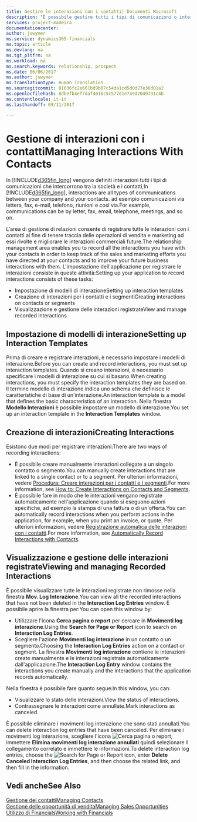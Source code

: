 ```yaml
---
title: Gestire le interazioni con i contatti| Documenti Microsoft
description: "È possibile gestire tutti i tipi di comunicazioni o interazioni che intercorrono tra la società e i contatti, ad esempio comunicazioni via lettera, fax, e-mail, telefono, riunioni e così via."
services: project-madeira
documentationcenter: 
author: jswymer
ms.service: dynamics365-financials
ms.topic: article
ms.devlang: na
ms.tgt_pltfrm: na
ms.workload: na
ms.search.keywords: relationship, prospect
ms.date: 06/06/2017
ms.author: jswymer
ms.translationtype: Human Translation
ms.sourcegitcommit: 81636fc2e661bd9b07c54da1cd5d0d27e30d01a2
ms.openlocfilehash: 8dbefb4ef7daf4016c5c577d1e749d2049791c4b
ms.contentlocale: it-it
ms.lasthandoff: 09/11/2017

---
```

# <a name="managing-interactions-with-contacts"></a><span data-ttu-id="bdea9-103">Gestione di interazioni con i contatti</span><span class="sxs-lookup"><span data-stu-id="bdea9-103">Managing Interactions With Contacts</span></span>
<span data-ttu-id="bdea9-104">In [!INCLUDE[d365fin_long](includes/d365fin_long_md.md)] vengono definiti interazioni tutti i tipi di comunicazioni che intercorrono tra la società e i contatti,</span><span class="sxs-lookup"><span data-stu-id="bdea9-104">In [!INCLUDE[d365fin_long](includes/d365fin_long_md.md)], interactions are all types of communications between your company and your contacts.</span></span> <span data-ttu-id="bdea9-105">ad esempio comunicazioni via lettera, fax, e-mail, telefono, riunioni e così via.</span><span class="sxs-lookup"><span data-stu-id="bdea9-105">For example, communications can be by letter, fax, email, telephone, meetings, and so on.</span></span>

<span data-ttu-id="bdea9-106">L'area di gestione di relazioni consente di registrare tutte le interazioni con i contatti al fine di tenere traccia delle operazioni di vendita e marketing ad essi rivolte e migliorare le interazioni commerciali future.</span><span class="sxs-lookup"><span data-stu-id="bdea9-106">The relationship management area enables you to record all the interactions you have with your contacts in order to keep track of the sales and marketing efforts you have directed at your contacts and to improve your future business interactions with them.</span></span> <span data-ttu-id="bdea9-107">L'impostazione dell'applicazione per registrare le interazioni consiste in queste attività:</span><span class="sxs-lookup"><span data-stu-id="bdea9-107">Setting up your application to record interactions consists of these tasks:</span></span>

* <span data-ttu-id="bdea9-108">Impostazione di modelli di interazione</span><span class="sxs-lookup"><span data-stu-id="bdea9-108">Setting up interaction templates</span></span>  
* <span data-ttu-id="bdea9-109">Creazione di interazioni per i contatti e i segmenti</span><span class="sxs-lookup"><span data-stu-id="bdea9-109">Creating interactions on contacts or segments</span></span>  
* <span data-ttu-id="bdea9-110">Visualizzazione e gestione delle interazioni registrate</span><span class="sxs-lookup"><span data-stu-id="bdea9-110">View and manage recorded interactions</span></span>  

##  <a name="setting-up-interaction-templates"></a><span data-ttu-id="bdea9-111">Impostazione di modelli di interazione</span><span class="sxs-lookup"><span data-stu-id="bdea9-111">Setting up Interaction Templates</span></span>
<span data-ttu-id="bdea9-112">Prima di creare e registrare interazioni, è necessario impostare i modelli di interazione.</span><span class="sxs-lookup"><span data-stu-id="bdea9-112">Before you can create and record interactions, you must set up interaction templates.</span></span> <span data-ttu-id="bdea9-113">Quando si creano interazioni, è necessario specificare i modelli di interazione su cui si basano.</span><span class="sxs-lookup"><span data-stu-id="bdea9-113">When creating interactions, you must specify the interaction templates they are based on.</span></span> <span data-ttu-id="bdea9-114">Il termine modello di interazione indica uno schema che definisce le caratteristiche di base di un'interazione.</span><span class="sxs-lookup"><span data-stu-id="bdea9-114">An interaction template is a model that defines the basic characteristics of an interaction.</span></span>
<span data-ttu-id="bdea9-115">Nella finestra **Modello Interazioni** è possibile impostare un modello di interazione.</span><span class="sxs-lookup"><span data-stu-id="bdea9-115">You set up an interaction template in the **Interaction Templates** window.</span></span>  

## <a name="creating-interactions"></a><span data-ttu-id="bdea9-116">Creazione di interazioni</span><span class="sxs-lookup"><span data-stu-id="bdea9-116">Creating Interactions</span></span>
<span data-ttu-id="bdea9-117">Esistono due modi per registrare interazioni:</span><span class="sxs-lookup"><span data-stu-id="bdea9-117">There are two ways of recording interactions:</span></span>

* <span data-ttu-id="bdea9-118">È possibile creare manualmente interazioni collegate a un singolo contatto o segmento.</span><span class="sxs-lookup"><span data-stu-id="bdea9-118">You can manually create interactions that are linked to a single contact or to a segment.</span></span> <span data-ttu-id="bdea9-119">Per ulteriori informazioni, vedere [Procedura: Creare interazioni per i contatti e i segmenti](marketing-how-create-interactions.md).</span><span class="sxs-lookup"><span data-stu-id="bdea9-119">For more information, see [How to: Create Interactions on Contacts and Segments](marketing-how-create-interactions.md).</span></span>  
* <span data-ttu-id="bdea9-120">È possibile fare in modo che le interazioni vengano registrate automaticamente nell'applicazione quando si eseguono azioni specifiche, ad esempio la stampa di una fattura o di un'offerta.</span><span class="sxs-lookup"><span data-stu-id="bdea9-120">You can automatically record interactions when you perform actions in the application, for example, when you print an invoice, or quote.</span></span> <span data-ttu-id="bdea9-121">Per ulteriori informazioni, vedere [Registrazione automatica delle interazioni con i contatti](marketing-auto-record-interactions.md).</span><span class="sxs-lookup"><span data-stu-id="bdea9-121">For more information, see [Automatically Record Interactions with Contacts](marketing-auto-record-interactions.md).</span></span>

## <a name="viewing-and-managing-recorded-interactions"></a><span data-ttu-id="bdea9-122">Visualizzazione e gestione delle interazioni registrate</span><span class="sxs-lookup"><span data-stu-id="bdea9-122">Viewing and managing Recorded Interactions</span></span>
<span data-ttu-id="bdea9-123">È possibile visualizzare tutte le interazioni registrate non rimosse nella finestra **Mov. Log Interazione**.</span><span class="sxs-lookup"><span data-stu-id="bdea9-123">You can view all the recorded interactions that have not been deleted in the **Interaction Log Entries** window.</span></span> <span data-ttu-id="bdea9-124">È possibile aprire la finestra per:</span><span class="sxs-lookup"><span data-stu-id="bdea9-124">You can open this window by:</span></span>

* <span data-ttu-id="bdea9-125">Utilizzare l'icona **Cerca pagina o report** per cercare in **Movimenti log interazione**.</span><span class="sxs-lookup"><span data-stu-id="bdea9-125">Using the **Search for Page or Report** icon to search on **Interaction Log Entries**.</span></span>
* <span data-ttu-id="bdea9-126">Scegliere l'azione **Movimenti log interazione** in un contatto o un segmento.</span><span class="sxs-lookup"><span data-stu-id="bdea9-126">Choosing the **Interaction Log Entries** action on a contact or segment.</span></span>
  <span data-ttu-id="bdea9-127">La finestra **Movimenti log interazione** contiene le interazioni create manualmente e le interazioni registrate automaticamente dall'applicazione.</span><span class="sxs-lookup"><span data-stu-id="bdea9-127">The **Interaction Log Entry** window contains the interactions you create manually and the interactions that the application records automatically.</span></span>

<span data-ttu-id="bdea9-128">Nella finestra è possibile fare quanto segue:</span><span class="sxs-lookup"><span data-stu-id="bdea9-128">In this window, you can:</span></span>

* <span data-ttu-id="bdea9-129">Visualizzare lo stato delle interazioni.</span><span class="sxs-lookup"><span data-stu-id="bdea9-129">View the status of interactions.</span></span>
* <span data-ttu-id="bdea9-130">Contrassegnare le interazioni come annullate.</span><span class="sxs-lookup"><span data-stu-id="bdea9-130">Mark interactions as canceled.</span></span>

<span data-ttu-id="bdea9-131">È possibile eliminare i movimenti log interazione che sono stati annullati.</span><span class="sxs-lookup"><span data-stu-id="bdea9-131">You can delete interaction log entries that have been canceled.</span></span> <span data-ttu-id="bdea9-132">Per eliminare i movimenti log interazione, scegliere l'icona ![Cerca pagina o report](media/ui-search/search_small.png "icona Cerca pagina o report"), immettere **Elimina movimenti log interazione annullati** quindi selezionare il collegamento correlato e immettere le informazioni.</span><span class="sxs-lookup"><span data-stu-id="bdea9-132">To delete interaction log entries, choose the ![Search for Page or Report](media/ui-search/search_small.png "Search for Page or Report icon") icon, enter **Delete Canceled Interaction Log Entries**, and then choose the related link, and then fill in the information.</span></span>

## <a name="see-also"></a><span data-ttu-id="bdea9-133">Vedi anche</span><span class="sxs-lookup"><span data-stu-id="bdea9-133">See Also</span></span>
[<span data-ttu-id="bdea9-134">Gestione dei contatti</span><span class="sxs-lookup"><span data-stu-id="bdea9-134">Managing Contacts</span></span>](marketing-contacts.md)  
[<span data-ttu-id="bdea9-135">Gestione delle opportunità di vendita</span><span class="sxs-lookup"><span data-stu-id="bdea9-135">Managing Sales Opportunities</span></span>](marketing-manage-sales-opportunities.md)  
[<span data-ttu-id="bdea9-136">Utilizzo di Financials</span><span class="sxs-lookup"><span data-stu-id="bdea9-136">Working with Financials</span></span>](ui-work-product.md)  

